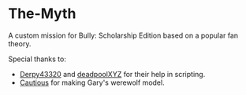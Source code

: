 # The-Myth
A custom mission for Bully: Scholarship Edition based on a popular fan theory.

Special thanks to: 
* [Derpy43320](https://twitter.com/derpy54320) and [deadpoolXYZ](https://www.youtube.com/user/deadpoolXYZ) for their help in scripting.
* [Cautious](https://www.youtube.com/user/cautious2music) for making Gary's werewolf model.
